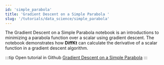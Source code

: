 ```yaml
---
id: 'simple_parabola'
title: 'Gradient Descent on a Simple Parabola '
slug: '/tutorials/data_science/simple_parabola'
---
```

The Gradient Descent on a Simple Parabola notebook is an introductions to minimizing a 
parabola function over a scalar using gradient descent. The notebook demonstrates how **DiffKt** can 
calculate the derivative of a scalar function in a gradient descent algorithm. 


:::tip Open tutorial in Github
[Gradient Descent on a Simple Parabola](https://github.com/facebookresearch/diffkt/blob/main/tutorials/simple_parabola_gradient_descent.ipynb)
:::